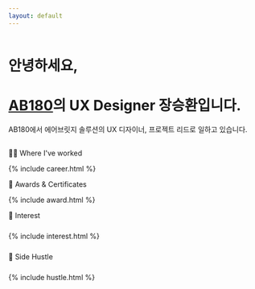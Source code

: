 ```yaml
---
layout: default
---
```


<div class='o-grid'>
  <div class='o-grid__col o-grid__col--full'>
      <hr style='visibility:hidden'>
      <h1 class='c-page__title'>안녕하세요,</h1>
      <h1 class='c-page__title'><a href='https://www.ab180.co' target='blank' ref='nofollow'>AB180</a>의 UX Designer 장승환입니다.</h1>
      <p class='c-page__subtitle'>AB180에서 에어브릿지 솔루션의 UX 디자이너, 프로젝트 리드로 일하고 있습니다.</p>
      <hr style='visibility:hidden'>
      <p class='c-page__type'>👨‍🚀 Where I've worked</p>
        {% include career.html %}
      <p class='c-page__type'>🏅 Awards & Certificates</p>
        {% include award.html %}
      <p class='c-page__type'>🔭 Interest</p>
      <div style='padding: 10px 0;'>
        {% include interest.html %}
      </div>
      <p class='c-page__type'>🍄 Side Hustle</p>
      <div style='padding: 10px 0;'>
        {% include hustle.html %}
      </div>
  </div>
</div>

